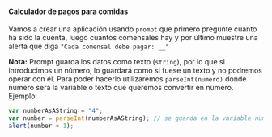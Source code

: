 #### Calculador de pagos para comidas

Vamos a crear una aplicación usando `prompt` que primero pregunte cuanto ha sido la cuenta, luego cuantos comensales hay y por último muestre una alerta que diga `"Cada comensal debe pagar: __"`

**Nota:** Prompt guarda los datos como texto (`string`), por lo que si introducimos un número, lo guardará como si fuese un texto y no podremos operar con él. Para poder hacerlo utilizaremos `parseInt(numero)` donde número será la variable o texto que queremos convertir en número.
Ejemplo:

```js
var numberAsAString = "4";
var number = parseInt(numberAsAString); // se guarda en la variable number el número 4
alert(number + 1);
```
